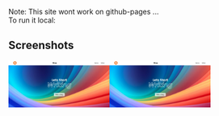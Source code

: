 Note: This site wont work on github-pages ... <br>
To run it local:
<br>



<h2> Screenshots </h2>
<div style="display:flex;">
<img src="images_ss/Screenshot%202024-07-05%20144534.jpg" alt="Screenshot Description" width="200">
<img src="images_ss/Screenshot%202024-07-05%20144534.jpg" alt="Screenshot Description" width="200">

</div>
